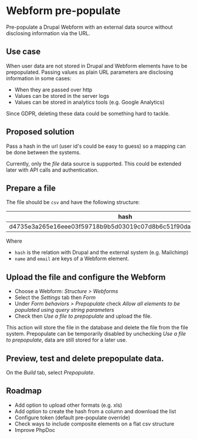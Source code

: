 # Webform pre-populate

Pre-populate a Drupal Webform with an external data source without disclosing information via the URL.

## Use case

When user data are not stored in Drupal and Webform elements have to be prepopulated.
Passing values as plain URL parameters are disclosing information in some cases:
- When they are passed over http
- Values can be stored in the server logs
- Values can be stored in analytics tools (e.g. Google Analytics)

Since GDPR, deleting these data could be something hard to tackle.

## Proposed solution

Pass a hash in the url (user id's could be easy to guess) so a mapping can be done
between the systems.

Currently, only the _file_ data source is supported. This could be extended later with API calls
and authentication.

## Prepare a file

The file should be `csv` and have the following structure:

| hash                                                             | name          | email              |
|------------------------------------------------------------------|---------------|--------------------|
| d4735e3a265e16eee03f59718b9b5d03019c07d8b6c51f90da3a666eec13ab35 | Marvin        | marvin@amazee.com  |

Where 
- `hash` is the relation with Drupal and the external system (e.g. Mailchimp)
- `name` and `email` are  keys of a Webform element.

## Upload the file and configure the Webform

- Choose a Webform: _Structure > Webforms_
- Select the _Settings_ tab then _Form_
- Under _Form behaviors > Prepopulate_ check _Allow all elements to be populated using query string parameters_
- Check then _Use a file to prepopulate_ and upload the file.

This action will store the file in the database and delete the file from the file system.
Prepopulate can be temporarily disabled by unchecking _Use a file to prepopulate_, data are still stored for a later use.

## Preview, test and delete prepopulate data.

On the _Build_ tab, select _Prepopulate_. 

## Roadmap

- Add option to upload other formats (e.g. xls)
- Add option to create the hash from a column and download the list
- Configure token (default pre-populate override)
- Check ways to include composite elements on a flat csv structure
- Improve PhpDoc
